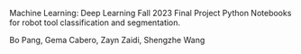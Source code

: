Machine Learning: Deep Learning Fall 2023 Final Project
Python Notebooks for robot tool classification and segmentation.

Bo Pang, Gema Cabero, Zayn Zaidi, Shengzhe Wang
